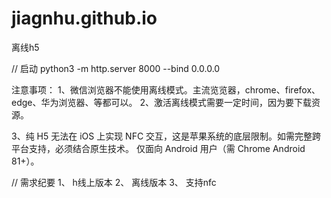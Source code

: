 # jiagnhu.github.io
离线h5

// 启动 
python3 -m http.server 8000 --bind 0.0.0.0

注意事项：
1、微信浏览器不能使用离线模式。主流览览器，chrome、firefox、edge、华为浏览器、等都可以。
2、激活离线模式需要一定时间，因为要下载资源。

3、纯 H5 无法在 iOS 上实现 NFC 交互，这是苹果系统的底层限制。如需完整跨平台支持，必须结合原生技术。 仅面向 Android 用户（需 Chrome Android 81+）。



// 需求纪要
1、 h线上版本
2、 离线版本
3、 支持nfc